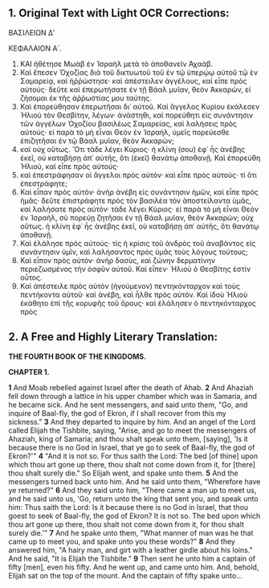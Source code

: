 ## 1. Original Text with Light OCR Corrections:

ΒΑΣΙΛΕΙΩΝ Δʹ

ΚΕΦΑΛΑΙΟΝ Α΄.

1. ΚΑΙ ἠθέτησε Μωὰβ ἐν Ἰσραὴλ μετὰ τὸ ἀποθανεῖν Ἀχαάβ.
2. Καὶ ἔπεσεν Ὀχοζίας διὰ τοῦ δικτυωτοῦ τοῦ ἐν τῷ ὑπερῴῳ αὐτοῦ τῷ ἐν Σαμαρείᾳ, καὶ ἠῤῥώστησε· καὶ ἀπέστειλεν ἀγγέλους, καὶ εἶπε πρὸς αὐτούς· δεῦτε καὶ ἐπερωτήσατε ἐν τῇ Βάαλ μυῖαν, θεὸν Ἀκκαρών, εἰ ζήσομαι ἐκ τῆς ἀῤῥωστίας μου ταύτης.
3. Καὶ ἐπορεύθησαν ἐπερωτῆσαι δι᾽ αὐτοῦ. Καὶ ἄγγελος Κυρίου ἐκάλεσεν Ἠλιοὺ τὸν Θεσβίτην, λέγων· ἀνάστηθι, καὶ πορεύθητι εἰς συνάντησιν τῶν ἀγγέλων Ὀχοζίου βασιλέως Σαμαρείας, καὶ λαλήσεις πρὸς αὐτούς· εἰ παρὰ τὸ μὴ εἶναι Θεὸν ἐν Ἰσραὴλ, ὑμεῖς πορεύεσθε ἐπιζητῆσαι ἐν τῷ Βάαλ μυῖαν, θεὸν Ἀκκαρών;
4. καὶ οὐχ οὕτως. Ὅτι τάδε λέγει Κύριος· ἡ κλίνη (σου) ἐφ᾿ ἧς ἀνέβης ἐκεῖ, οὐ καταβήσῃ ἀπ᾿ αὐτῆς, ὅτι (ἐκεῖ) θανάτῳ ἀποθανῇ. Καὶ ἐπορεύθη Ἠλιοὺ, καὶ εἶπε πρὸς αὐτούς·
5. καὶ ἐπεστράφησαν οἱ ἄγγελοι πρὸς αὐτόν· καὶ εἶπε πρὸς αὐτούς· τί ὅτι ἐπεστράφητε;
6. Καὶ εἶπαν πρὸς αὐτόν· ἀνὴρ ἀνέβη εἰς συνάντησιν ἡμῶν, καὶ εἶπε πρὸς ἡμᾶς· δεῦτε ἐπιστράφητε πρὸς τὸν βασιλέα τὸν ἀποστείλαντα ὑμᾶς, καὶ λαλήσατε πρὸς αὐτόν· τάδε λέγει Κύριος· εἰ παρὰ τὸ μὴ εἶναι Θεὸν ἐν Ἰσραὴλ, σὺ πορεύῃ ζητῆσαι ἐν τῇ Βάαλ μυῖαν, θεὸν Ἀκκαρών; οὐχ οὕτως. ἡ κλίνη ἐφ᾿ ἧς ἀνέβης ἐκεῖ, οὐ καταβήσῃ ἀπ᾿ αὐτῆς, ὅτι θανάτῳ ἀποθανῇ.
7. Καὶ ἐλάλησε πρὸς αὐτούς· τίς ἡ κρίσις τοῦ ἀνδρὸς τοῦ ἀναβάντος εἰς συνάντησιν ὑμῖν, καὶ λαλήσαντος πρὸς ὑμᾶς τοὺς λόγους τούτους;
8. Καὶ εἶπον πρὸς αὐτόν· ἀνὴρ δασὺς, καὶ ζώνην δερματίνην περιεζωσμένος τὴν ὀσφῦν αὐτοῦ. Καὶ εἶπεν· Ἠλιοὺ ὁ Θεσβίτης ἐστὶν οὗτος.
9. Καὶ ἀπέστειλε πρὸς αὐτὸν (ἡγούμενον) πεντηκόνταρχον καὶ τοὺς πεντήκοντα αὐτοῦ· καὶ ἀνέβη, καὶ ἦλθε πρὸς αὐτόν. Καὶ ἰδοὺ Ἠλιοὺ ἐκάθητο ἐπὶ τῆς κορυφῆς τοῦ ὄρους· καὶ ἐλάλησεν ὁ πεντηκόνταρχος πρὸς

## 2. A Free and Highly Literary Translation:

**THE FOURTH BOOK OF THE KINGDOMS.**

**CHAPTER 1.**

**1** And Moab rebelled against Israel after the death of Ahab.
**2** And Ahaziah fell down through a lattice in his upper chamber which was in Samaria, and he became sick. And he sent messengers, and said unto them, "Go, and inquire of Baal-fly, the god of Ekron, if I shall recover from this my sickness."
**3** And they departed to inquire by him. And an angel of the Lord called Elijah the Tishbite, saying, "Arise, and go to meet the messengers of Ahaziah, king of Samaria; and thou shalt speak unto them, [saying], 'Is it because there is no God in Israel, that ye go to seek of Baal-fly, the god of Ekron?'"
**4** "And it is not so. For thus saith the Lord: The bed [of thine] upon which thou art gone up there, thou shalt not come down from it, for [there] thou shalt surely die." So Elijah went, and spake unto them.
**5** And the messengers turned back unto him. And he said unto them, "Wherefore have ye returned?"
**6** And they said unto him, "There came a man up to meet us, and he said unto us, 'Go, return unto the king that sent you, and speak unto him: Thus saith the Lord: Is it because there is no God in Israel, that thou goest to seek of Baal-fly, the god of Ekron? It is not so. The bed upon which thou art gone up there, thou shalt not come down from it, for thou shalt surely die.'"
**7** And he spake unto them, "What manner of man was he that came up to meet you, and spake unto you these words?"
**8** And they answered him, "A hairy man, and girt with a leather girdle about his loins." And he said, "It is Elijah the Tishbite."
**9** Then sent he unto him a captain of fifty [men], even his fifty. And he went up, and came unto him. And, behold, Elijah sat on the top of the mount. And the captain of fifty spake unto...